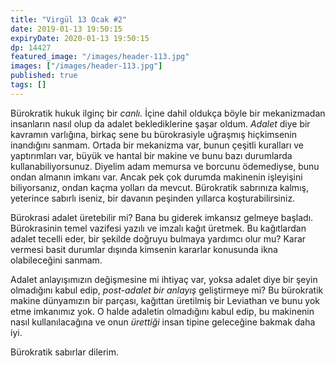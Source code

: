 ```yaml
---
title: "Virgül 13 Ocak #2"
date: 2019-01-13 19:50:15
expiryDate: 2020-01-13 19:50:15
dp: 14427
featured_image: "/images/header-113.jpg"
images: ["/images/header-113.jpg"]
published: true
tags: []
---
```





Bürokratik hukuk ilginç bir *canlı.* İçine dahil oldukça böyle bir mekanizmadan
insanların nasıl olup da adalet beklediklerine şaşar oldum. *Adalet* diye bir
kavramın varlığına, birkaç sene bu bürokrasiyle uğraşmış hiçkimsenin inandığını
sanmam. Ortada bir mekanizma var, bunun çeşitli kuralları ve yaptırımları var,
büyük ve hantal bir makine ve bunu bazı durumlarda kullanabiliyorsunuz. Diyelim
adam memursa ve borcunu ödemediyse, bunu ondan almanın imkanı var. Ancak pek çok
durumda makinenin işleyişini biliyorsanız, ondan kaçma yolları da mevcut.
Bürokratik sabrınıza kalmış, yeterince sabırlı iseniz, bir davanın peşinden
yıllarca koşturabilirsiniz.

Bürokrasi adalet üretebilir mi? Bana bu giderek imkansız gelmeye başladı.
Bürokrasinin temel vazifesi yazılı ve imzalı kağıt üretmek. Bu kağıtlardan
adalet tecelli eder, bir şekilde doğruyu bulmaya yardımcı olur mu? Karar vermesi
basit durumlar dışında kimsenin kararlar konusunda ikna olabileceğini sanmam.

Adalet anlayışımızın değişmesine mi ihtiyaç var, yoksa adalet diye bir şeyin
olmadığını kabul edip, *post-adalet bir anlayış* geliştirmeye mi? Bu bürokratik
makine dünyamızın bir parçası, kağıttan üretilmiş bir Leviathan ve bunu yok etme
imkanımız yok. O halde adaletin olmadığını kabul edip, bu makinenin nasıl
kullanılacağına ve onun *ürettiği* insan tipine geleceğine bakmak daha iyi.

Bürokratik sabırlar dilerim. 

